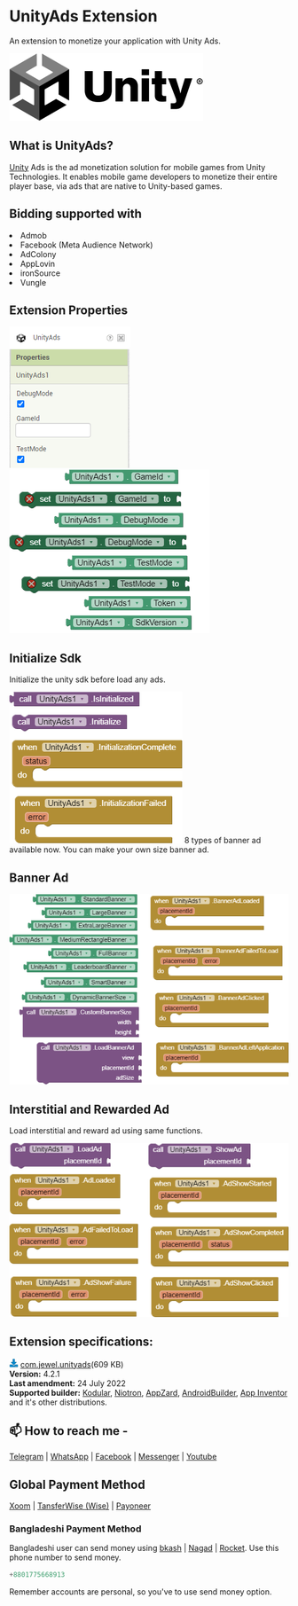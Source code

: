 # UnityAds Extension
An extension to monetize your application with Unity Ads.

<img src="https://github.com/jewelshkjony/UnityAds/raw/main/images/unity-cover.png"/>

## What is UnityAds?
<a href="https://unity.com/">Unity</a> Ads is the ad monetization solution for mobile games from Unity Technologies. It enables mobile game developers to monetize their entire player base, via ads that are native to Unity-based games.

## Bidding supported with
<li> Admob
<li> Facebook (Meta Audience Network)
<li> AdColony
<li> AppLovin
<li> ironSource
<li> Vungle

## Extension Properties
<img src="https://github.com/jewelshkjony/UnityAds/raw/main/images/aix.png"/>
<br/>
<img src="https://github.com/jewelshkjony/UnityAds/raw/main/images/property-1.png"/ >
<img src="https://github.com/jewelshkjony/UnityAds/raw/main/images/property-3.png"/ >

## Initialize Sdk
Initialize the unity sdk before load any ads.

<img src="https://github.com/jewelshkjony/UnityAds/raw/main/images/initialize.png"/>
8 types of banner ad available now. You can make your own size banner ad.

## Banner Ad

<img src="https://github.com/jewelshkjony/UnityAds/raw/main/images/banner.png"/>

## Interstitial and Rewarded Ad
Load interstitial and reward ad using same functions.

<img src="https://github.com/jewelshkjony/UnityAds/raw/main/images/ads.png"/>

## Extension specifications:
<img src="https://github.com/jewelshkjony/UnityAds/raw/main/images/download.png"/> <a href="https://t.me/jewelshkjony/">com.jewel.unityads</a>(609 KB) \
<b>Version:</b> 4.2.1\
<b>Last amendment:</b> 24 July 2022\
<b>Supported builder:</b> <a href="https://www.kodular.io/">Kodular</a>, <a href="https://niotron.com/">Niotron</a>, <a href="https://appzard.com/">AppZard</a>, <a href="https://androidbuilder.in/">AndroidBuilder</a>, <a href="http://ai2.appinventor.mit.edu/">App Inventor</a> and it's other distributions.


## 📫 How to reach me -

<a href="https://t.me/jewelshkjony">Telegram</a> | <a href="https://wa.me/8801775668913">WhatsApp</a> | <a href="https://fb.com/jewelshkjony">Facebook</a> | <a href="https://m.me/jewelshkjony">Messenger</a> | <a href="https://m.youtube.com/c/JewelShikderJony">Youtube</a>

## Global Payment Method
<a href="https://www.xoom.com/bangladesh/send-money">Xoom</a> | <a href="https://wise.com/">TansferWise (Wise)</a> | <a href="http://share.payoneer.com/nav/kJkLyppKLt-FTUg-P9xnUd76yT4iWQiym2irI42PLM7uQWXuVsWvSOABMvVykU5hbFiDGSULXNdI3-yRM7JVhA2">Payoneer</a>

### Bangladeshi Payment Method
Bangladeshi user can send money using <a href="https://bka.sh/next?c=signup&uuid=C1CC9JVT1">bkash</a> | <a href="https://play.google.com/store/apps/details?id=com.konasl.nagad">Nagad</a> | <a href="https://play.google.com/store/apps/details?id=com.dbbl.mbs.apps.main">Rocket</a>.
Use this phone number to send money.

````java
+8801775668913
````

Remember accounts are personal, so you've to use send money option.
